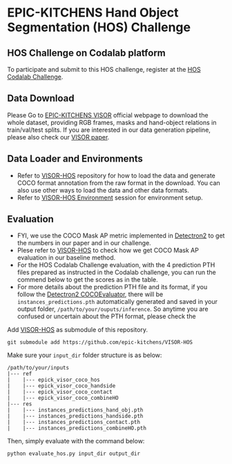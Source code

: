 # EPIC-KITCHENS Hand Object Segmentation (HOS) Challenge

## HOS Challenge on Codalab platform
To participate and submit to this HOS challenge, register at the [HOS Codalab Challenge](https://codalab.lisn.upsaclay.fr/competitions/9910?secret_key=4ddd83a9-9d78-4c4d-b03f-7f5f4e32434f).


## Data Download
Please Go to [EPIC-KITCHENS VISOR](https://epic-kitchens.github.io/VISOR/) official webpage to download the whole dataset, providing RGB frames, masks and hand-object relations in train/val/test splits. If you are interested in our data generation pipeline, please also check our [VISOR paper](https://arxiv.org/abs/2209.13064). 


## Data Loader and Environments
- Refer to [VISOR-HOS](https://github.com/epic-kitchens/VISOR-HOS) repository for how to load the data and generate COCO format annotation from the raw format in the download. You can also use other ways to load the data and other data formats. 
- Refer to [VISOR-HOS Environment](https://github.com/epic-kitchens/VISOR-HOS#environment) session for environment setup. 
 

## Evaluation
- FYI, we use the COCO Mask AP metric implemented in [Detectron2](https://github.com/facebookresearch/detectron2) to get the numbers in our paper and in our challenge.
- Plese refer to [VISOR-HOS](https://github.com/epic-kitchens/VISOR-HOS) to check how we get COCO Mask AP evaluation in our baseline method. 
- For the HOS Codalab Challenge evaluation, with the 4 prediction PTH files prepared as instructed in the Codalab challenge, you can run the commend below to get the scores as in the table.
- For more details about the prediction PTH file and its format, if you follow the [Detectron2 COCOEvaluator](https://detectron2.readthedocs.io/en/latest/modules/evaluation.html#detectron2.evaluation.COCOEvaluator), there will be `instances_predictions.pth` automatically generated and saved in your output folder, `/path/to/your/ouputs/inference`. So anytime you are confused or uncertain about the PTH format, please check the 
 
Add [VISOR-HOS](https://github.com/epic-kitchens/VISOR-HOS) as submodule of this repository.
```
git submodule add https://github.com/epic-kitchens/VISOR-HOS
```
Make sure your `input_dir` folder structure is as below:
```
/path/to/your/inputs
|--- ref
|    |--- epick_visor_coco_hos
|    |--- epick_visor_coco_handside
|    |--- epick_visor_coco_contact
|    |--- epick_visor_coco_combineHO
|--- res
|    |--- instances_predictions_hand_obj.pth
|    |--- instances_predictions_handside.pth
|    |--- instances_predictions_contact.pth
|    |--- instances_predictions_combineHO.pth
```

Then, simply evaluate with the command below:
```
python evaluate_hos.py input_dir output_dir
```


